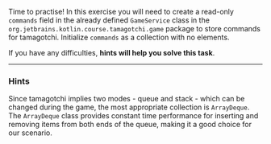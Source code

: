 Time to practise! 
In this exercise you will need to create a read-only `commands` field in the already 
defined `GameService` class in the `org.jetbrains.kotlin.course.tamagotchi.game` package 
to store commands for tamagotchi.
Initialize `commands` as a collection with no elements.

If you have any difficulties, **hints will help you solve this task**.

----

### Hints

<div class="hint" title="Which type is most suitable for 'commands'?">

Since tamagotchi implies two modes - queue and stack - which can be changed during the game, 
the most appropriate collection is `ArrayDeque`. 
The `ArrayDeque` class provides constant time performance for inserting and 
removing items from both ends of the queue, making it a good choice for our scenario.
</div>
